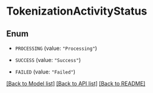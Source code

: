 # TokenizationActivityStatus

## Enum


* `PROCESSING` (value: `"Processing"`)

* `SUCCESS` (value: `"Success"`)

* `FAILED` (value: `"Failed"`)


[[Back to Model list]](../README.md#documentation-for-models) [[Back to API list]](../README.md#documentation-for-api-endpoints) [[Back to README]](../README.md)


